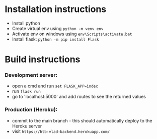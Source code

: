 # Installation instructions
- Install python
- Create virtual env using `python -m venv env`
- Activate env on windows using `env\Scripts\activate.bat`
- Install flask: `python -m pip install Flask`

# Build instructions
### Development server:<br>
- open a cmd and run `set FLASK_APP=index`
- run `flask run`
- go to 'localhost:5000' and add routes to see the returned values

### Production (Heroku):<br>
- commit to the main branch - this should automatically deploy to the Heroku server
- visit `https://htb-vlad-backend.herokuapp.com/`
